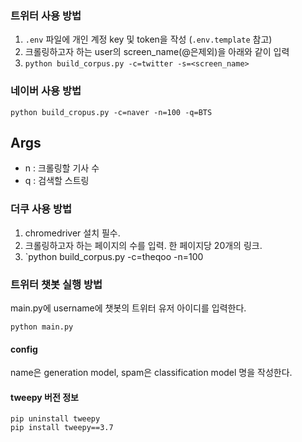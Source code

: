 ### 트위터 사용 방법
1. `.env` 파일에 개인 계정 key 및 token을 작성 (`.env.template` 참고)
2. 크롤링하고자 하는 user의 screen_name(@은제외)을 아래와 같이 입력
3. `python build_corpus.py -c=twitter -s=<screen_name>`


### 네이버 사용 방법
`python build_cropus.py -c=naver -n=100 -q=BTS`
## Args
* n : 크롤링할 기사 수
* q : 검색할 스트링


### 더쿠 사용 방법
1. chromedriver 설치 필수.
2. 크롤링하고자 하는 페이지의 수를 입력. 한 페이지당 20개의 링크.
3. `python build_corpus.py -c=theqoo -n=100

### 트위터 챗봇 실행 방법

main.py에 username에 챗봇의 트위터 유저 아이디를 입력한다.
```
python main.py
```

#### config 
name은 generation model, spam은 classification model 명을 작성한다.

#### tweepy 버전 정보
```
pip uninstall tweepy
pip install tweepy==3.7
```

